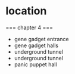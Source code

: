 # location
=== chapter 4 ===
* gene gadget entrance
* gene gadget halls
* underground tunnel
* underground tunnel
* panic puppet hall
